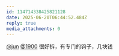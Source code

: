 ```yaml
---
id: 114714338425821128
date: 2025-06-20T06:44:52.484Z
reply: true
media_attachments: 0
---
```


[@jun](https://social.luzhaojun.com/@jun) [@1900](https://social.1900.live/@1900) 很好拆，有专门的钩子，几块钱

